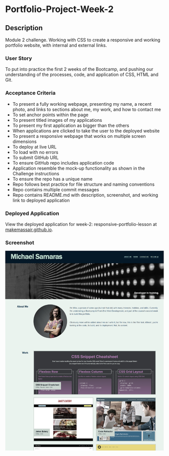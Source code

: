 # Portfolio-Project-Week-2

## Description

Module 2 challenge. Working with CSS to create a responsive and working portfolio website, with internal and external links.

### User Story

To put into practice the first 2 weeks of the Bootcamp, and pushing our understanding of the processes, code, and application of CSS, HTML and Git. 

### Acceptance Criteria

* To present a fully working webpage, presenting my name, a recent photo, and links to sections about me, my work, and how to contact me
* To set anchor points within the page
* To present titled images of my applications
* To present my first application as bigger than the others
* When applications are clicked to take the user to the deployed website
* To present a responsive webpage that works on multiple screen dimensions
* To deploy at live URL
* To load with no errors
* To submit GitHub URL
* To ensure GitHub repo includes application code
* Application resemble the mock-up functionality as shown in the Challenge instructions
* To ensure the repo has a unique name
* Repo follows best practice for file structure and naming conventions
* Repo contains multiple commit messages
* Repo contains README.md with description, screenshot, and working link to deployed application

### Deployed Application

View the deployed application for week-2: responsive-portfolio-lesson at [makemassair.github.io](https://makemassair.github.io/Portfolio-Project-Week-2/).

### Screenshot

![image](images/screenshot.jpg)
